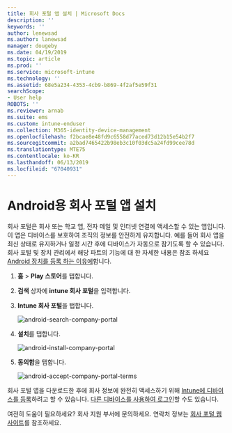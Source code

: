 ```yaml
---
title: 회사 포털 앱 설치 | Microsoft Docs
description: ''
keywords: ''
author: lenewsad
ms.author: lanewsad
manager: dougeby
ms.date: 04/19/2019
ms.topic: article
ms.prod: ''
ms.service: microsoft-intune
ms.technology: ''
ms.assetid: 68e5a234-4353-4cb9-b869-4f2af5e59f31
searchScope:
- User help
ROBOTS: ''
ms.reviewer: arnab
ms.suite: ems
ms.custom: intune-enduser
ms.collection: M365-identity-device-management
ms.openlocfilehash: f2bcae8e48fd9c6558d77aced73d12b15e54b2f7
ms.sourcegitcommit: a2bad7465422b98eb3c10f03dc5a24fd99cee78d
ms.translationtype: MTE75
ms.contentlocale: ko-KR
ms.lasthandoff: 06/13/2019
ms.locfileid: "67040931"
---
```

# <a name="install-the-company-portal-app-for-android"></a>Android용 회사 포털 앱 설치

회사 포털은 회사 또는 학교 앱, 전자 메일 및 인터넷 연결에 액세스할 수 있는 앱입니다. 이 앱은 디바이스를 보호하여 조직의 정보를 안전하게 유지합니다. 예를 들어 회사 앱을 최신 상태로 유지하거나 일정 시간 후에 디바이스가 자동으로 잠기도록 할 수 있습니다. 회사 포털 및 장치 관리에서 해당 파트의 기능에 대 한 자세한 내용은 참조 하세요 [Android 장치를 등록 하는 이유에](why-enroll-android-device.md)합니다.  

1.  **홈** > **Play 스토어**를 탭합니다.

2.  **검색** 상자에 **intune 회사 포털**을 입력합니다.  

3.  **Intune 회사 포털**을 탭합니다.

    ![android-search-company-portal](./media/and-cpinstall-1-search-cp.png)

4.  **설치**를 탭합니다.

    ![android-install-company-portal](./media/and-cpinstall-2-install.png)

5.  **동의함**을 탭합니다.

    ![android-accept-company-portal-terms](./media/and-cpinstall-3-cp-accept.png)

회사 포털 앱을 다운로드한 후에 회사 정보에 완전히 액세스하기 위해 [Intune에 디바이스를 등록](enroll-device-android-company-portal.md)하려고 할 수 있습니다. [다른 디바이스를 사용하여 로그인](https://docs.microsoft.com/intune-user-help/sign-in-to-the-company-portal#sign-in-from-another-device)할 수도 있습니다.  

여전히 도움이 필요하세요? 회사 지원 부서에 문의하세요. 연락처 정보는 [회사 포털 웹 사이트](https://go.microsoft.com/fwlink/?linkid=2010980)를 참조하세요.
